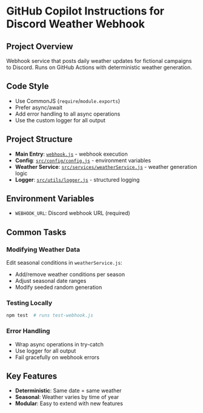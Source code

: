 # GitHub Copilot Instructions for Discord Weather Webhook

## Project Overview

Webhook service that posts daily weather updates for fictional campaigns to Discord. Runs on GitHub Actions with deterministic weather generation.

## Code Style

- Use CommonJS (`require`/`module.exports`)
- Prefer async/await
- Add error handling to all async operations
- Use the custom logger for all output

## Project Structure

- **Main Entry**: [`webhook.js`](../webhook.js) - webhook execution
- **Config**: [`src/config/config.js`](../src/config/config.js) - environment variables
- **Weather Service**: [`src/services/weatherService.js`](../src/services/weatherService.js) - weather generation logic
- **Logger**: [`src/utils/logger.js`](../src/utils/logger.js) - structured logging

## Environment Variables

- `WEBHOOK_URL`: Discord webhook URL (required)

## Common Tasks

### Modifying Weather Data

Edit seasonal conditions in `weatherService.js`:

- Add/remove weather conditions per season
- Adjust seasonal date ranges
- Modify seeded random generation

### Testing Locally

```bash
npm test  # runs test-webhook.js
```

### Error Handling

- Wrap async operations in try-catch
- Use logger for all output
- Fail gracefully on webhook errors

## Key Features

- **Deterministic**: Same date = same weather
- **Seasonal**: Weather varies by time of year
- **Modular**: Easy to extend with new features

